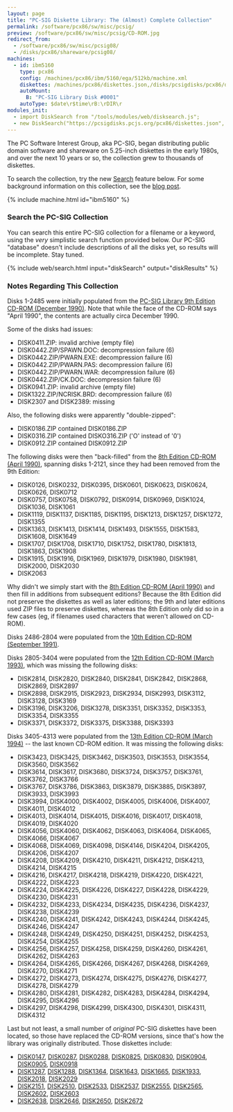 ```yaml
---
layout: page
title: "PC-SIG Diskette Library: The (Almost) Complete Collection"
permalink: /software/pcx86/sw/misc/pcsig/
preview: /software/pcx86/sw/misc/pcsig/CD-ROM.jpg
redirect_from:
  - /software/pcx86/sw/misc/pcsig08/
  - /disks/pcx86/shareware/pcsig08/
machines:
  - id: ibm5160
    type: pcx86
    config: /machines/pcx86/ibm/5160/ega/512kb/machine.xml
    diskettes: /machines/pcx86/diskettes.json,/disks/pcsigdisks/pcx86/diskettes.json
    autoMount:
      B: "PC-SIG Library Disk #0001"
    autoType: $date\r$time\rB:\rDIR\r
modules_init:
  - import DiskSearch from "/tools/modules/web/disksearch.js";
  - new DiskSearch("https://pcsigdisks.pcjs.org/pcx86/diskettes.json", "diskSearch", "diskResults");
---
```


The PC Software Interest Group, aka PC-SIG, began distributing public domain software and shareware on 5.25-inch diskettes
in the early 1980s, and over the next 10 years or so, the collection grew to thousands of diskettes.

To search the collection, try the new [Search](#search-the-pc-sig-collection) feature below.  For some background information
on this collection, see the [blog post](/blog/2023/04/06/).

{% include machine.html id="ibm5160" %}

### Search the PC-SIG Collection

You can search this entire PC-SIG collection for a filename or a keyword, using the *very* simplistic search function provided below.
Our PC-SIG "database" doesn't include descriptions of all the disks yet, so results will be incomplete.  Stay tuned.

{% include web/search.html input="diskSearch" output="diskResults" %}

### Notes Regarding This Collection

Disks 1-2485 were initially populated from the [PC-SIG Library 9th Edition CD-ROM (December 1990)](https://archive.org/details/the-pc-sig-library-on-cd-rom-ninth-edition).  Note that while the face of the CD-ROM says "April 1990", the contents are actually
circa December 1990.

Some of the disks had issues:

  - DISK0411.ZIP: invalid archive (empty file)
  - DISK0442.ZIP/SPAWN.DOC: decompression failure (6)
  - DISK0442.ZIP/PWARN.EXE: decompression failure (6)
  - DISK0442.ZIP/PWARN.PAS: decompression failure (6)
  - DISK0442.ZIP/PWARN.WAR: decompression failure (6)
  - DISK0442.ZIP/CK.DOC: decompression failure (6)
  - DISK0941.ZIP: invalid archive (empty file)
  - DISK1322.ZIP/NCRISK.BRD: decompression failure (6)
  - DISK2307 and DISK2389: missing

Also, the following disks were apparently "double-zipped":

  - DISK0186.ZIP contained DISK0186.ZIP
  - DISK0316.ZIP contained DISKO316.ZIP ('O' instead of '0')
  - DISK0912.ZIP contained DISK0912.ZIP

The following disks were then "back-filled" from the [8th Edition CD-ROM (April 1990)](/software/pcx86/sw/misc/pcsig08/0001/),
spanning disks 1-2121, since they had been removed from the 9th Edition:

  - DISK0126, DISK0232, DISK0395, DISK0601, DISK0623, DISK0624, DISK0626, DISK0712
  - DISK0757, DISK0758, DISK0792, DISK0914, DISK0969, DISK1024, DISK1036, DISK1061
  - DISK1119, DISK1137, DISK1185, DISK1195, DISK1213, DISK1257, DISK1272, DISK1355
  - DISK1363, DISK1413, DISK1414, DISK1493, DISK1555, DISK1583, DISK1608, DISK1649
  - DISK1707, DISK1708, DISK1710, DISK1752, DISK1780, DISK1813, DISK1863, DISK1908
  - DISK1915, DISK1916, DISK1969, DISK1979, DISK1980, DISK1981, DISK2000, DISK2030
  - DISK2063

Why didn't we simply start with the [8th Edition CD-ROM (April 1990)](/software/pcx86/sw/misc/pcsig08/0001/)
and then fill in additions from subsequent editions?  Because the 8th Edition did not preserve the diskettes as well
as later editions; the 9th and later editions used ZIP files to preserve diskettes, whereas the 8th Edition only did
so in a few cases (eg, if filenames used characters that weren't allowed on CD-ROM).

Disks 2486-2804 were populated from the [10th Edition CD-ROM (September 1991)](https://archive.org/details/The_PC-Sig_Library_Shareware_for_the_IBM_PC_and_Compatibles_PC-SIG_Tenth_Edition).

Disks 2805-3404 were populated from the [12th Edition CD-ROM (March 1993)](https://archive.org/details/PC-Sig_Library_12th_Edition_PC-SIG_1993),
which was missing the following disks:

  - DISK2814, DISK2820, DISK2840, DISK2841, DISK2842, DISK2868, DISK2869, DISK2897
  - DISK2898, DISK2915, DISK2923, DISK2934, DISK2993, DISK3112, DISK3128, DISK3169
  - DISK3196, DISK3206, DISK3278, DISK3351, DISK3352, DISK3353, DISK3354, DISK3355
  - DISK3371, DISK3372, DISK3375, DISK3388, DISK3393

Disks 3405-4313 were populated from the [13th Edition CD-ROM (March 1994)](https://archive.org/details/PC-Sig_Library_13th_Edition_PC-SIG_1994) -- the last known CD-ROM edition.  It was missing the following disks:

  - DISK3423, DISK3425, DISK3462, DISK3503, DISK3553, DISK3554, DISK3560, DISK3562
  - DISK3614, DISK3617, DISK3680, DISK3724, DISK3757, DISK3761, DISK3762, DISK3766
  - DISK3767, DISK3786, DISK3863, DISK3879, DISK3885, DISK3897, DISK3933, DISK3993
  - DISK3994, DISK4000, DISK4002, DISK4005, DISK4006, DISK4007, DISK4011, DISK4012
  - DISK4013, DISK4014, DISK4015, DISK4016, DISK4017, DISK4018, DISK4019, DISK4020
  - DISK4056, DISK4060, DISK4062, DISK4063, DISK4064, DISK4065, DISK4066, DISK4067
  - DISK4068, DISK4069, DISK4098, DISK4146, DISK4204, DISK4205, DISK4206, DISK4207
  - DISK4208, DISK4209, DISK4210, DISK4211, DISK4212, DISK4213, DISK4214, DISK4215
  - DISK4216, DISK4217, DISK4218, DISK4219, DISK4220, DISK4221, DISK4222, DISK4223
  - DISK4224, DISK4225, DISK4226, DISK4227, DISK4228, DISK4229, DISK4230, DISK4231
  - DISK4232, DISK4233, DISK4234, DISK4235, DISK4236, DISK4237, DISK4238, DISK4239
  - DISK4240, DISK4241, DISK4242, DISK4243, DISK4244, DISK4245, DISK4246, DISK4247
  - DISK4248, DISK4249, DISK4250, DISK4251, DISK4252, DISK4253, DISK4254, DISK4255
  - DISK4256, DISK4257, DISK4258, DISK4259, DISK4260, DISK4261, DISK4262, DISK4263
  - DISK4264, DISK4265, DISK4266, DISK4267, DISK4268, DISK4269, DISK4270, DISK4271
  - DISK4272, DISK4273, DISK4274, DISK4275, DISK4276, DISK4277, DISK4278, DISK4279
  - DISK4280, DISK4281, DISK4282, DISK4283, DISK4284, DISK4294, DISK4295, DISK4296
  - DISK4297, DISK4298, DISK4299, DISK4300, DISK4301, DISK4311, DISK4312

Last but not least, a small number of *original* PC-SIG diskettes have been located, so those have replaced the CD-ROM versions,
since that's how the library was originally distributed.  Those diskettes include:

  - [DISK0147](0001-0999/DISK0147/), [DISK0287](0001-0999/DISK0287/), [DISK0288](0001-0999/DISK0288/), [DISK0825](0001-0999/DISK0825/), [DISK0830](0001-0999/DISK0830/), [DISK0904](0001-0999/DISK0904/), [DISK0905](0001-0999/DISK0905/), [DISK0918](0001-0999/DISK0918/)
  - [DISK1287](1000-1999/DISK1287/), [DISK1288](1000-1999/DISK1288/), [DISK1364](1000-1999/DISK1364/), [DISK1643](1000-1999/DISK1643/), [DISK1665](1000-1999/DISK1665/), [DISK1933](1000-1999/DISK1933/), [DISK2018](2000-2999/DISK2018/), [DISK2029](2000-2999/DISK2029/)
  - [DISK2151](2000-2999/DISK2151/), [DISK2510](2000-2999/DISK2510/), [DISK2533](2000-2999/DISK2533/), [DISK2537](2000-2999/DISK2537/), [DISK2555](2000-2999/DISK2555/), [DISK2565](2000-2999/DISK2565/), [DISK2602](2000-2999/DISK2602/), [DISK2603](2000-2999/DISK2603/)
  - [DISK2638](2000-2999/DISK2638/), [DISK2646](2000-2999/DISK2646/), [DISK2650](2000-2999/DISK2650/), [DISK2672](2000-2999/DISK2672/)
